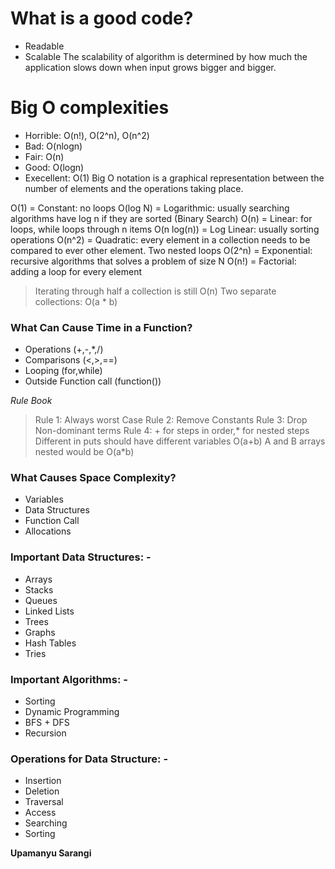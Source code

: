 # What is a good code?
- Readable
- Scalable
The scalability of algorithm is determined by how much the application slows down when input grows bigger and bigger.

# Big O complexities
- Horrible: O(n!), O(2^n), O(n^2)
- Bad: O(nlogn)
- Fair: O(n)
- Good: O(logn)
- Execellent: O(1)
Big O notation is a graphical representation between the number of elements and the operations taking place. 

O(1) = Constant: no loops
O(log N) = Logarithmic: usually searching algorithms have log n if they are sorted (Binary Search)
O(n) = Linear: for loops, while loops through n items
O(n log(n)) = Log Linear: usually sorting operations
O(n^2) = Quadratic: every element in a collection needs to be compared to ever other element. Two nested loops
O(2^n) = Exponential: recursive algorithms that solves a problem of size N
O(n!) = Factorial: adding a loop for every element

> Iterating through half a collection is still O(n)
> Two separate collections: O(a * b)

### What Can Cause Time in a Function?
- Operations (+,-,*,/)
- Comparisons (<,>,==)
- Looping (for,while)
- Outside Function call (function())

*Rule Book*
> Rule 1: Always worst Case
> Rule 2: Remove Constants
> Rule 3: Drop Non-dominant terms
> Rule 4: + for steps in order,* for nested steps
> Different in puts should have different variables O(a+b)
> A and B arrays nested would be O(a*b)

### What Causes Space Complexity?
- Variables
- Data Structures
- Function Call
- Allocations

### Important Data Structures: -
- Arrays
- Stacks
- Queues
- Linked Lists
- Trees
- Graphs
- Hash Tables
- Tries

### Important Algorithms: -
- Sorting
- Dynamic Programming
- BFS + DFS
- Recursion

### Operations for Data Structure: -
- Insertion
- Deletion
- Traversal
- Access
- Searching
- Sorting



**Upamanyu Sarangi**
